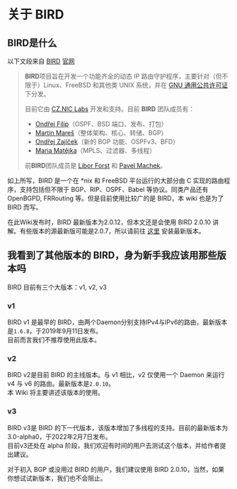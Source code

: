 # 关于 BIRD

## BIRD是什么

以下文段来自 [BIRD](https://bird.network.cz/) [官](https://bird.network.cz/)[网](https://bird.network.cz/)

> **BIRD**项目旨在开发一个功能齐全的动态 IP 路由守护程序，主要针对（但不限于）Linux、FreeBSD 和其他类 UNIX 系统，并在 [GNU 通用公共许可证](http://www.gnu.org/copyleft/copyleft.html) 下分发。
>
> 目前它由 [CZ.NIC Labs](http://labs.nic.cz/) 开发和支持。目前 **BIRD** 团队成员有：
>
> * [Ondřej Filip](http://feela.network.cz/)（OSPF、BSD 端口、发布、打包）
> * [Martin Mareš](http://mj.ucw.cz/)（整体架构、核心、转储、BGP）
> * [Ondřej Zajíček](http://artax.karlin.mff.cuni.cz/\~zajio1am/)（新的 BGP 功能、OSPFv3、BFD）
> * [Maria Matějka](http://mq.ucw.cz/)（MPLS、过滤器、多线程）
>
> 前**BIRD**团队成员是 [Libor Forst](http://www.ms.mff.cuni.cz/\~forst/) 和 [Pavel Machek](http://atrey.karlin.mff.cuni.cz/\~pavel/)。

如上所写，BIRD 是一个在 \*nix 和 FreeBSD 平台运行的大部分由 C 实现的路由程序，支持包括但不限于 BGP、RIP、OSPF、Babel 等协议。同类产品还有 OpenBGPD, FRRouting 等。但是目前使用比较广的是 BIRD，本 wiki 也是为了 BIRD 而写。

在此Wiki发布时，BIRD 最新版本为2.0.12，但本文还是会使用 BIRD 2.0.10 讲解。有些版本的源最新版可能是2.0.7，所以请前往 [这里](../attachments/bird-2.0.10-an-zhuang-fang-fa.md) 安装最新版本。

## 我看到了其他版本的 BIRD，身为新手我应该用那些版本吗

BIRD 目前有三个大版本：v1, v2, v3

### v1 <a href="#v1" id="v1"></a>

BIRD v1 是最早的 BIRD，由两个Daemon分别支持IPv4与IPv6的路由，最新版本是`1.6.8`，于2019年9月11日发布。\
目前而言我们不推荐使用此版本。

### v2 <a href="#v2" id="v2"></a>

BIRD v2是目前 BIRD 的主线版本。与 v1 相比，v2 仅使用一个 Daemon 来运行 v4 与 v6 的路由。最新版本是`2.0.10`。\
本 Wiki 将主要讲述该版本的使用。

### v3 <a href="#v3" id="v3"></a>

BIRD v3是 BIRD 的下一代版本，该版本增加了多线程的支持。目前的最新版本为3.0-alpha0，于2022年2月7日发布。\
目前v3还处在 alpha 阶段，我们欢迎有时间的用户去测试这个版本，并给作者提出建议。

对于初入 BGP 或没用过 BIRD 的用户，我们建议使用 BIRD 2.0.10，当然，如果你想试试新版本，我们也不会阻止。
